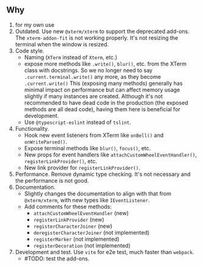 ## Why

1. for my own use
2. Outdated. Use new `@xterm/xterm` to support the deprecated add-ons.
   The `xterm-addon-fit` is not working properly. It's not resizing the terminal when the window is resized.
3. Code style.
   - Naming (`XTerm` instead of `Xterm`, etc.)
   - expose more methods like `.write()`, `blur()`, etc. from the XTerm class with docstrings. So we no longer need to say `.current.terminal.write()` any more, as they become `.current.write()`
     This (exposing many methods) generally has minimal impact on performance but can affect memory usage slightly if many instances are created.
     Although it's not recommended to have dead code in the production (the exposed methods are all dead code), having them here is beneficial for development.
   - Use `@typescript-eslint` instead of `tslint`.
4. Functionality.
   - Hook new event listeners from XTerm like `onBell()` and `onWriteParsed()`.
   - Expose terminal methods like `blur()`, `focus()`, etc.
   - New props for event handlers like `attachCustomWheelEventHandler()`, `registerLinkProvider()`, etc.
   - New link provider for `registerLinkProvider()`.
5. Performance. Remove dynamic type checking. It's not necessary and the performance is not good.
6. Documentation.
   - Slightly changes the documentation to align with that from `@xterm/xterm`, with new types like `IEventListener`.
   - Add comments for these methods:
     - `attachCustomWheelEventHandler` (new)
     - `registerLinkProvider` (new)
     - `registerCharacterJoiner` (new)
     - `deregisterCharacterJoiner` (not implemented)
     - `registerMarker` (not implemented)
     - `registerDecoration` (not implemented)
7. Development and test. Use `vite` for e2e test, much faster than `webpack`.
   - #TODO: test the add-ons.

